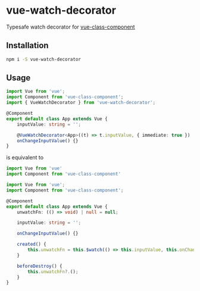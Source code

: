 # vue-watch-decorator

Typesafe watch decorator for [vue-class-component](https://github.com/vuejs/vue-class-component)

## Installation

``` sh
npm i -S vue-watch-decorator
```

## Usage

```ts
import Vue from 'vue';
import Component from 'vue-class-component';
import { VueWatchDecorator } from 'vue-watch-decorator';

@Component
export default class App extends Vue {
	inputValue: string = '';

	@VueWatchDecorator<App>((t) => t.inputValue, { immediate: true })
	onChangeInputValue() {}
}
```

is equivalent to

```ts
import Vue from 'vue'
import Component from 'vue-class-component'

import Vue from 'vue';
import Component from 'vue-class-component';

@Component
export default class App extends Vue {
	unwatchFn: (() => void) | null = null;

	inputValue: string = '';

	onChangeInputValue() {}

	created() {
		this.unwatchFn = this.$watch(() => this.inputValue, this.onChangeInputValue, { immediate: true });
	}

	beforeDestroy() {
		this.unwatchFn?.();
	}
}
```